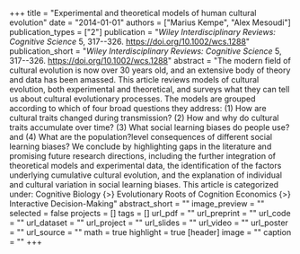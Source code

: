 +++
title = "Experimental and theoretical models of human cultural evolution"
date = "2014-01-01"
authors = ["Marius Kempe", "Alex Mesoudi"]
publication_types = ["2"]
publication = "_Wiley Interdisciplinary Reviews: Cognitive Science_ 5, 317--326. https://doi.org/10.1002/wcs.1288"
publication_short = "_Wiley Interdisciplinary Reviews: Cognitive Science_ 5, 317--326. https://doi.org/10.1002/wcs.1288"
abstract = "The modern field of cultural evolution is now over 30 years old, and an extensive body of theory and data has been amassed. This article reviews models of cultural evolution, both experimental and theoretical, and surveys what they can tell us about cultural evolutionary processes. The models are grouped according to which of four broad questions they address: (1) How are cultural traits changed during transmission? (2) How and why do cultural traits accumulate over time? (3) What social learning biases do people use? and (4) What are the population?level consequences of different social learning biases? We conclude by highlighting gaps in the literature and promising future research directions, including the further integration of theoretical models and experimental data, the identification of the factors underlying cumulative cultural evolution, and the explanation of individual and cultural variation in social learning biases. This article is categorized under: Cognitive Biology {$>$} Evolutionary Roots of Cognition Economics {$>$} Interactive Decision-Making"
abstract_short = ""
image_preview = ""
selected = false
projects = []
tags = []
url_pdf = ""
url_preprint = ""
url_code = ""
url_dataset = ""
url_project = ""
url_slides = ""
url_video = ""
url_poster = ""
url_source = ""
math = true
highlight = true
[header]
image = ""
caption = ""
+++
